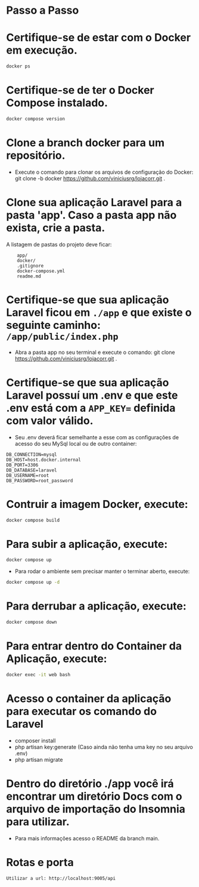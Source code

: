 # Passo a Passo

# Certifique-se de estar com o Docker em execução.

```sh
docker ps
```

# Certifique-se de ter o Docker Compose instalado.

```sh
docker compose version
```

# Clone a branch docker para um repositório.
- Execute o comando para clonar os arquivos de configuração do Docker:
git clone -b docker https://github.com/viniciusrg/lojacorr.git .

# Clone sua aplicação Laravel para a pasta 'app'. Caso a pasta app não exista, crie a pasta.

A listagem de pastas do projeto deve ficar:

```
    app/
    docker/
    .gitignore
    docker-compose.yml
    readme.md
```

# Certifique-se que sua aplicação Laravel ficou em `./app` e que existe o seguinte caminho: `/app/public/index.php`
- Abra a pasta app no seu terminal e execute o comando: git clone https://github.com/viniciusrg/lojacorr.git .

# Certifique-se que sua aplicação Laravel possuí um .env e que este .env está com a `APP_KEY=` definida com valor válido.
- Seu .env deverá ficar semelhante a esse com as configurações de acesso do seu MySql local ou de outro container:
```
DB_CONNECTION=mysql
DB_HOST=host.docker.internal
DB_PORT=3306
DB_DATABASE=laravel
DB_USERNAME=root
DB_PASSWORD=root_password
```

# Contruir a imagem Docker, execute:

```sh
docker compose build
```

# Para subir a aplicação, execute:

```sh
docker compose up
```

- Para rodar o ambiente sem precisar manter o terminar aberto, execute:

```sh
docker compose up -d
```

# Para derrubar a aplicação, execute:

```sh
docker compose down
```

# Para entrar dentro do Container da Aplicação, execute:

```sh
docker exec -it web bash
```

# Acesso o container da aplicação para executar os comando do Laravel
- composer install
- php artisan key:generate (Caso ainda não tenha uma key no seu arquivo .env)
- php artisan migrate

# Dentro do diretório ./app você irá encontrar um diretório Docs com o arquivo de importação do Insomnia para utilizar.
- Para mais informações acesso o README da branch main.

# Rotas e porta
```
Utilizar a url: http://localhost:9005/api
```